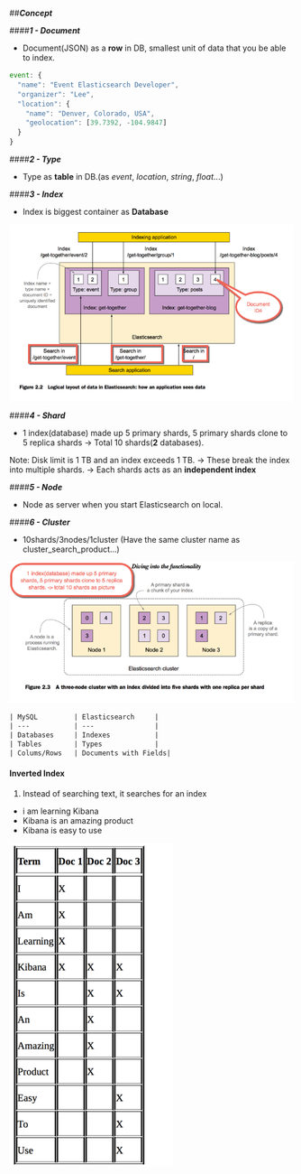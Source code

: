 ##_**Concept**_

####_**1 - Document**_

- Document(JSON) as a **row** in DB, smallest unit of data that you be able to index. 
```javascript
event: {
  "name": "Event Elasticsearch Developer",
  "organizer": "Lee",
  "location": {
    "name": "Denver, Colorado, USA",
    "geolocation": [39.7392, -104.9847]
  }
}
```
####_**2 - Type**_

- Type as **table** in DB.(as _event_, _location_, _string_, _float_...)

####_**3 - Index**_

- Index is biggest container as **Database**

![Concepts Document-Type-Index](./images/concepts1.png)

####_**4 - Shard**_

- 1 index(database) made up 5 primary shards, 5 primary shards clone to 5 replica shards -> Total 10 shards(**2** databases).

Note: Disk limit is 1 TB and an index exceeds 1 TB.
-> These break the index into multiple shards.
-> Each shards acts as an **independent index**

####_**5 - Node**_

- Node as server when you start Elasticsearch on local.

####_**6 - Cluster**_
- 10shards/3nodes/1cluster (Have the same cluster name as cluster_search_product...)

![Concepts Shards](./images/concept_shards.png)


```
| MySQL         | Elasticsearch     |
| ---           | ---               |
| Databases     | Indexes           |
| Tables        | Types             |
| Colums/Rows   | Documents with Fields|
```




#### Inverted Index

1) Instead of searching text, it searches for an index 

- i am learning Kibana
- Kibana is an amazing product
- Kibana is easy to use

![inverted-index.png](./images/inverted-index.png)




